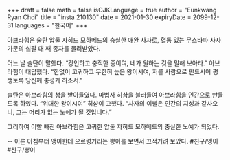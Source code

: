 +++
draft = false
math = false
isCJKLanguage = true
author = "Eunkwang Ryan Choi"
title = "insta 210130"
date = 2021-01-30
expiryDate = 2099-12-31
languages = "한국어"
+++

아브라힘은 술탄 압둘 자히드 모하메드의 충실한 애완 사자로, 혈통 있는 무스타파 사자 가문의 십팔 대 째 종자를 물려받았다.

어느 날 술탄이 말했다. “강인하고 충직한 종이여, 네가 원하는 것을 말해 보아라.” 아브라힘이 대답했다. “한없이 고귀하고 무한히 높은 왕이시여, 저를 사람으로 만드시어 평생토록 당신께 충성케 하소서.”

술탄은 아브라힘의 청을 받아들였다. 마법사 히샴을 불러들여 아브라힘을 인간으로 만들도록 하였다. “위대한 왕이시여” 히샴이 고했다. “사자의 이빨은 인간의 지성과 같사오니, 그는 머리가 없는 노예가 될 것입니다.”

그리하여 이빨 빠진 아브라힘은 고귀한 압둘 자히드 모하메드의 충실한 노예가 되었다.

-- 이른 아침부터 앵이한테 으르렁거리는 뽕이를 보면서 끄적거려 보았다. #친구/앵이 #친구/뽕이